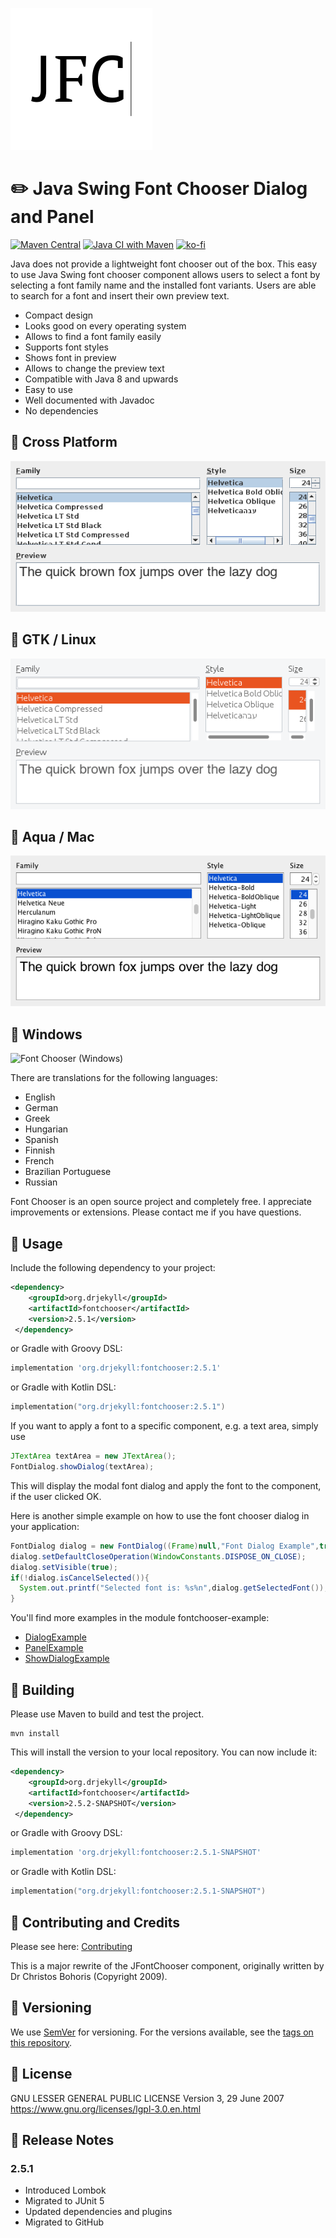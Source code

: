 ![Java Swing Font Chooser Logo](logo.svg)

# :pencil2: Java Swing Font Chooser Dialog and Panel

[![Maven Central](https://img.shields.io/maven-central/v/org.drjekyll/fontchooser.svg?label=Maven%20Central)](https://search.maven.org/search?q=g:%22org.drjekyll%22%20AND%20a:%22fontchooser%22)
[![Java CI with Maven](https://github.com/dheid/fontchooser/actions/workflows/build.yml/badge.svg)](https://github.com/dheid/fontchooser/actions/workflows/build.yml)
[![ko-fi](https://ko-fi.com/img/githubbutton_sm.svg)](https://ko-fi.com/W7W3EER56)

Java does not provide a lightweight font chooser out of the box. This easy to use Java Swing font chooser component
allows users to select a font by selecting a font family name and the installed font variants. Users are able to search
for a font and insert their own preview text.

* Compact design
* Looks good on every operating system
* Allows to find a font family easily
* Supports font styles
* Shows font in preview
* Allows to change the preview text
* Compatible with Java 8 and upwards
* Easy to use
* Well documented with Javadoc
* No dependencies

## :dancers: Cross Platform
![Font Chooser (Cross Platform)](fontchooser-metallookandfeel.png "Font Chooser (Cross Platform)")

## :penguin: GTK / Linux
![Font Chooser (GTK)](fontchooser-gtklookandfeel.png "Font Chooser (GTK)")

## :apple: Aqua / Mac
![Font Chooser (Aqua)](fontchooser-aqualookandfeel.png "Font Chooser (Aqua)")

## :office: Windows
![Font Chooser (Windows)](fontchooser-windowslookandfeel.png "Font Chooser (Windows)")

There are translations for the following languages:

* English
* German
* Greek
* Hungarian
* Spanish
* Finnish
* French
* Brazilian Portuguese
* Russian

Font Chooser is an open source project and completely free. I appreciate improvements or extensions. Please contact
me if you have questions.

## :wrench: Usage

Include the following dependency to your project:

```xml 
<dependency>
    <groupId>org.drjekyll</groupId>
    <artifactId>fontchooser</artifactId>
    <version>2.5.1</version>
 </dependency>
```

or Gradle with Groovy DSL:

```groovy
implementation 'org.drjekyll:fontchooser:2.5.1'
```

or Gradle with Kotlin DSL:

```kotlin
implementation("org.drjekyll:fontchooser:2.5.1")
```

If you want to apply a font to a specific component, e.g. a text area, simply use

```java
JTextArea textArea = new JTextArea();
FontDialog.showDialog(textArea);
```

This will display the modal font dialog and apply the font to the component, if the user clicked OK.

Here is another simple example on how to use the font chooser dialog in your application:

```java
FontDialog dialog = new FontDialog((Frame)null,"Font Dialog Example",true);
dialog.setDefaultCloseOperation(WindowConstants.DISPOSE_ON_CLOSE);
dialog.setVisible(true);
if(!dialog.isCancelSelected()){
  System.out.printf("Selected font is: %s%n",dialog.getSelectedFont());
}                                                               
```

You'll find more examples in the module fontchooser-example:

* [DialogExample](examples/DialogExample.java)
* [PanelExample](examples/PanelExample.java)
* [ShowDialogExample](examples/ShowDialogExample.java)

## :hammer: Building

Please use Maven to build and test the project.

    mvn install

This will install the version to your local repository. You can now include it:

```xml 
<dependency>
    <groupId>org.drjekyll</groupId>
    <artifactId>fontchooser</artifactId>
    <version>2.5.2-SNAPSHOT</version>
 </dependency>
```

or Gradle with Groovy DSL:

```groovy
implementation 'org.drjekyll:fontchooser:2.5.1-SNAPSHOT'
```

or Gradle with Kotlin DSL:

```kotlin
implementation("org.drjekyll:fontchooser:2.5.1-SNAPSHOT")
```

## :handshake: Contributing and Credits

Please see here: [Contributing](CONTRIBUTING.md)

This is a major rewrite of the JFontChooser component, originally written by Dr Christos Bohoris (Copyright 2009).

## :notebook: Versioning

We use [SemVer](http://semver.org/) for versioning. For the versions available, see
the [tags on this repository](https://github.com/dheid/friendlycaptcha/tags).

## :scroll: License

GNU LESSER GENERAL PUBLIC LICENSE
Version 3, 29 June 2007
https://www.gnu.org/licenses/lgpl-3.0.en.html

## :loudspeaker: Release Notes

### 2.5.1

* Introduced Lombok
* Migrated to JUnit 5
* Updated dependencies and plugins
* Migrated to GitHub
